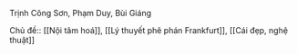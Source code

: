 Trịnh Công Sơn, Phạm Duy, Bùi Giáng

Chủ đề:: [[Nội tâm hoá]], [[Lý thuyết phê phán Frankfurt]], [[Cái đẹp, nghệ thuật]]